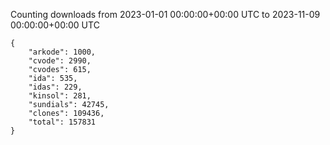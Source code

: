 
Counting downloads from 2023-01-01 00:00:00+00:00 UTC to 2023-11-09 00:00:00+00:00 UTC

```
{
    "arkode": 1000,
    "cvode": 2990,
    "cvodes": 615,
    "ida": 535,
    "idas": 229,
    "kinsol": 281,
    "sundials": 42745,
    "clones": 109436,
    "total": 157831
}
```
